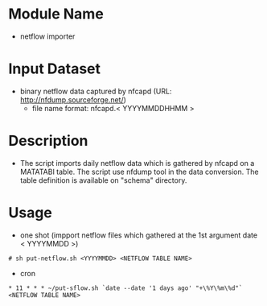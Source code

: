 # Module Name
- netflow importer

# Input Dataset
- binary netflow data captured by nfcapd (URL: http://nfdump.sourceforge.net/)
	- file name format: nfcapd.< YYYYMMDDHHMM >

# Description 
- The script imports daily netflow data which is gathered by nfcapd on a MATATABI table. The script use nfdump tool in the data conversion. The table definition is available on "schema" directory.


# Usage
- one shot (impport netflow files which gathered at the 1st argument date < YYYYMMDD >) 

```shell: 
# sh put-netflow.sh <YYYYMMDD> <NETFLOW TABLE NAME>
```

- cron

```
* 11 * * * ~/put-sflow.sh `date --date '1 days ago' "+\%Y\%m\%d"` <NETFLOW TABLE NAME>
```


